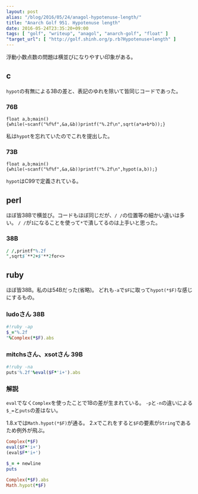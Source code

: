 ```yaml
---
layout: post
alias: "/blog/2016/05/24/anagol-hypotenuse-length/"
title: "Anarch Golf 951. Hypotenuse length"
date: 2016-05-24T23:35:20+09:00
tags: [ "golf", "writeup", "anagol", "anarch-golf", "float" ]
"target_url": [ "http://golf.shinh.org/p.rb?Hypotenuse+length" ]
---
```


浮動小数点数の問題は横並びになりやすい印象がある。

## c

`hypot`の有無による3Bの差と、表記のゆれを除いて皆同じコードであった。

### 76B

```
float a,b;main(){while(~scanf("%f%f",&a,&b))printf("%.2f\n",sqrt(a*a+b*b));}
```

私は`hypot`を忘れていたのでこれを提出した。

### 73B

```
float a,b;main(){while(~scanf("%f%f",&a,&b))printf("%.2f\n",hypot(a,b));}
```

`hypot`はC99で定義されている。

## perl

ほぼ皆38Bで横並び。コードもほぼ同じだが、`/ /`の位置等の細かい違いは多い。
`/ /`が`1`になることを使って`*`で潰してるのは上手いと思った。

### 38B

``` perl
/ /,printf"%.2f
",sqrt$`**2+$'**2for<>
```

## ruby

ほぼ皆38B。私のは54Bだった(省略)。
どれも`-a`で`$F`に取って`hypot(*$F)`な感じにするもの。

### ludoさん 38B

``` ruby
#!ruby -ap
$_="%.2f
"%Complex(*$F).abs
```

### mitchsさん、xsotさん 39B

``` ruby
#!ruby -na
puts'%.2f'%eval($F*'i+').abs
```

### 解説

`eval`でなく`Complex`を使ったことで1Bの差が生まれている。
`-p`と`-n`の違いによる`$_=`と`puts`の差はない。

1.8.xでは`Math.hypot(*$F)`が通る。
2.xでこれをすると`$F`の要素が`String`であるため例外が飛ぶ。

``` ruby
Complex(*$F)
eval($F*'i+')
(eval$F*'i+')

$_= + newline
puts

Complex(*$F).abs
Math.hypot(*$F)
```
